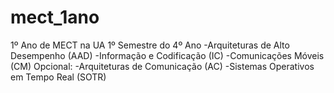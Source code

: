 # mect_1ano
1º Ano de MECT na UA
1º Semestre do 4º Ano
-Arquiteturas de Alto Desempenho (AAD)
-Informação e Codificação (IC) 
-Comunicações Móveis (CM) 
Opcional:
-Arquiteturas de Comunicação (AC) 
-Sistemas Operativos em Tempo Real (SOTR)
